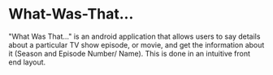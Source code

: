 # What-Was-That...
"What Was That..." is an android application that allows users to say details about a particular TV show episode, or movie, and get the information about it (Season and Episode Number/ Name). This is done in an intuitive front end layout. 
